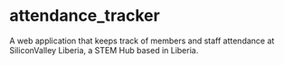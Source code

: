# attendance_tracker
A web application that keeps track of members and staff attendance at SiliconValley Liberia, a STEM Hub based in Liberia.
